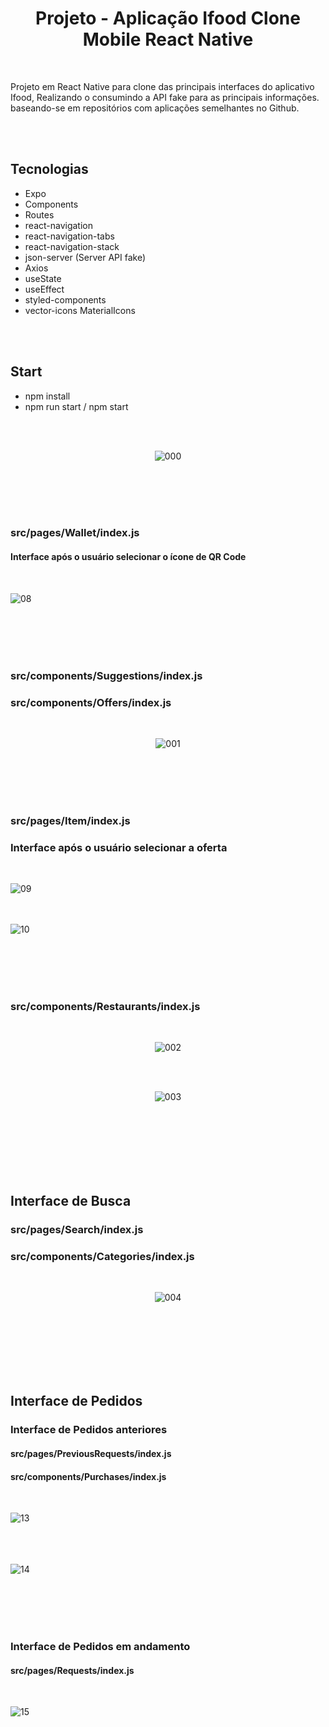 <div align="center"> 

# Projeto - Aplicação Ifood Clone Mobile React Native

</div>

<br>

Projeto em React Native para clone das principais interfaces do aplicativo Ifood, Realizando o consumindo a API fake para as principais informações.<br>
baseando-se em repositórios com aplicações semelhantes no Github.

<br><br>

##  Tecnologias
<ul>
  <li>Expo</li>
  <li>Components</li>
  <li>Routes</li>
  <li>react-navigation</li>
  <li>react-navigation-tabs</li>
  <li>react-navigation-stack</li>
  <li>json-server (Server API fake)</li>
  <li>Axios</li>
  <li>useState</li>
  <li>useEffect</li>
  <li>styled-components</li>
  <li>vector-icons MaterialIcons</li>
</ul>

<br><br>

## Start
<ul>
  <li>npm install</li>
  <li>npm run start / npm start</li>
</ul>

<br><br>

<div align="center">
  
![000](https://user-images.githubusercontent.com/48495838/76155045-4b843200-60c5-11ea-92c8-64ee790167ff.png)

</div>

<br><br><br><br>

###  src/pages/Wallet/index.js
#### Interface após o usuário selecionar o ícone de QR Code

<br>

![08](https://user-images.githubusercontent.com/48495838/76021508-2d230880-5f04-11ea-87da-c4f764a32b57.png)

<br><br><br><br>

### src/components/Suggestions/index.js
### src/components/Offers/index.js

<br>

<div align="center">

![001](https://user-images.githubusercontent.com/48495838/76426379-bf566100-6389-11ea-858f-cffa60431d45.png)

</div>

<br><br><br><br>

### src/pages/Item/index.js
### Interface após o usuário selecionar a oferta

<br>

![09](https://user-images.githubusercontent.com/48495838/76021512-2dbb9f00-5f04-11ea-97eb-07839a850c8d.png)
<br><br><br>

![10](https://user-images.githubusercontent.com/48495838/76038328-18f10280-5f28-11ea-8b29-7e47f9605347.png)

<br><br><br><br>

### src/components/Restaurants/index.js

<br>

<div align="center">

![002](https://user-images.githubusercontent.com/48495838/76155047-4cb55f00-60c5-11ea-9794-35f77c48cd9d.png)

</div>

<br><br>

<div align="center">

![003](https://user-images.githubusercontent.com/48495838/76155048-4d4df580-60c5-11ea-9ff2-5a94c829fc70.png)

</div>

<br><br><br><br><br><br>

##  Interface de Busca
### src/pages/Search/index.js
### src/components/Categories/index.js

<br>

<div align="center">
  
![004](https://user-images.githubusercontent.com/48495838/76155044-4a530500-60c5-11ea-83e2-68fe3e44ce19.png)

</div>

<br><br><br><br><br><br>

##   Interface de Pedidos
###  Interface de Pedidos anteriores
#### src/pages/PreviousRequests/index.js
#### src/components/Purchases/index.js

<br>

![13](https://user-images.githubusercontent.com/48495838/76021520-30b68f80-5f04-11ea-96cd-0784d7d2c3cd.png)
<br><br><br><br>

![14](https://user-images.githubusercontent.com/48495838/76021522-314f2600-5f04-11ea-803f-001d40460edf.png)

<br><br><br><br>

###  Interface de Pedidos em andamento
#### src/pages/Requests/index.js

<br>

![15](https://user-images.githubusercontent.com/48495838/76150957-566fa000-608e-11ea-928f-383d6a2cbfcf.png)

<br><br><br><br><br><br>
